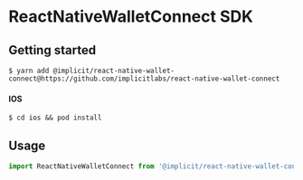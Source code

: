 # ReactNativeWalletConnect SDK

## Getting started

`$ yarn add @implicit/react-native-wallet-connect@https://github.com/implicitlabs/react-native-wallet-connect`

#### IOS

`$ cd ios && pod install`

## Usage
```javascript
import ReactNativeWalletConnect from '@implicit/react-native-wallet-connect';
